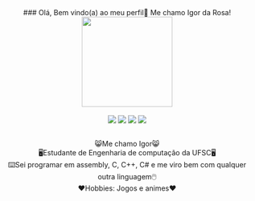 

<div align="center">
### Olá, Bem vindo(a) ao meu perfil👋 Me chamo Igor da Rosa!
</div>
<div align="center">
  <a href="https://github.com/Ig0r-Rosa">
  <img height="180em" src="https://github-readme-stats.vercel.app/api/top-langs/?username=Ig0r-Rosa&layout=compact&langs_count=7&theme=dracula"/>
</div>
<div style="display: inline_block"><br>
</div>
    
  
 
<div align="center"> 
  <a href="https://www.youtube.com/channel/UCUKwq9gdk7JqjohMGKXHSnw" target="_blank"><img src="https://img.shields.io/badge/YouTube-FF0000?style=for-the-badge&logo=youtube&logoColor=white" target="_blank"></a>
  <a href="https://www.instagram.com/o_igod/" target="_blank"><img src="https://img.shields.io/badge/-Instagram-%23E4405F?style=for-the-badge&logo=instagram&logoColor=white" target="_blank"></a>
  <a href = "mailto:igordematosdarosa@gmail.com"><img src="https://img.shields.io/badge/-Gmail-%23333?style=for-the-badge&logo=gmail&logoColor=white" target="_blank"></a>
  <a href="https://www.linkedin.com/in/igor-de-matos-da-rosa-b86224219/" target="_blank"><img src="https://img.shields.io/badge/-LinkedIn-%230077B5?style=for-the-badge&logo=linkedin&logoColor=white" target="_blank"></a> 
 
</div>
  
  ##

<div align="center">
😸Me chamo Igor😸
</div>
<div align="center">
🖥️Estudante de Engenharia de computação da UFSC🖥️
</div>
<div align="center">
⌨️Sei programar em assembly, C, C++, C# e me viro bem com qualquer outra linguagem🖱️
</div>
<div align="center">
❤️Hobbies: Jogos e animes❤️
</div>
  
